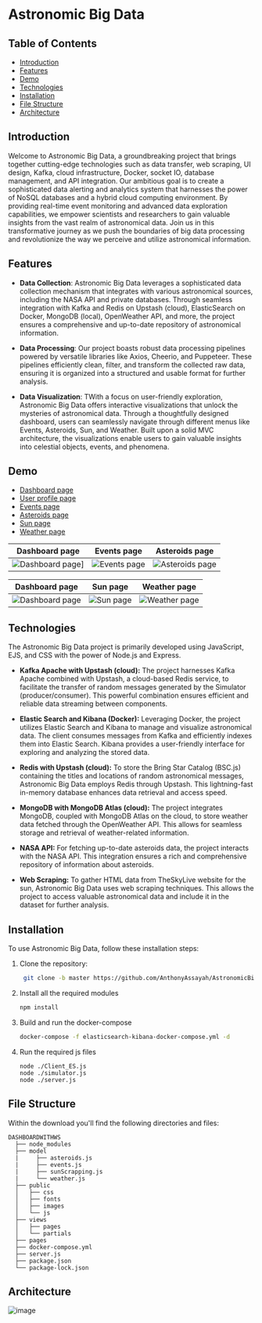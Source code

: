 # Astronomic Big Data

## Table of Contents  

- [Introduction](#introduction)
- [Features](#features)
- [Demo](#demo)
- [Technologies](#technologies)
- [Installation](#installation)
- [File Structure](#file-structure)
- [Architecture ](#architecture)

## Introduction

Welcome to Astronomic Big Data, a groundbreaking project that brings together cutting-edge technologies such as data transfer, web scraping, UI design, Kafka, cloud infrastructure, Docker, socket IO, database management, and API integration. Our ambitious goal is to create a sophisticated data alerting and analytics system that harnesses the power of NoSQL databases and a hybrid cloud computing environment. By providing real-time event monitoring and advanced data exploration capabilities, we empower scientists and researchers to gain valuable insights from the vast realm of astronomical data. Join us in this transformative journey as we push the boundaries of big data processing and revolutionize the way we perceive and utilize astronomical information.

## Features

- **Data Collection**:  Astronomic Big Data leverages a sophisticated data collection mechanism that integrates with various astronomical sources, including the NASA API and private databases. Through seamless integration with Kafka and Redis on Upstash (cloud), ElasticSearch on Docker, MongoDB (local), OpenWeather API, and more, the project ensures a comprehensive and up-to-date repository of astronomical information.

- **Data Processing**: Our project boasts robust data processing pipelines powered by versatile libraries like Axios, Cheerio, and Puppeteer. These pipelines efficiently clean, filter, and transform the collected raw data, ensuring it is organized into a structured and usable format for further analysis.


- **Data Visualization**: TWith a focus on user-friendly exploration, Astronomic Big Data offers interactive visualizations that unlock the mysteries of astronomical data. Through a thoughtfully designed dashboard, users can seamlessly navigate through different menus like Events, Asteroids, Sun, and Weather. Built upon a solid MVC architecture, the visualizations enable users to gain valuable insights into celestial objects, events, and phenomena.


## Demo



- [Dashboard page](https://github.com/AnthonyAssayah/AstronomicBigData/assets/92322613/8bad00a6-89ea-4561-ba7e-b9103303a194)
- [User profile page](https://github.com/AnthonyAssayah/AstronomicBigData/assets/92322613/91e60e04-aba6-4dd5-b95a-0c821a82c6d8)
- [Events page](https://github.com/AnthonyAssayah/AstronomicBigData/assets/92322613/566e1961-e8e2-4496-821e-426e12f44981)
- [Asteroids page](https://github.com/AnthonyAssayah/AstronomicBigData/assets/92322613/0a9c2f75-2822-432b-9c23-75feb6999dde)
- [Sun page](https://github.com/AnthonyAssayah/AstronomicBigData/assets/92322613/89431a96-b7f6-4d05-a892-6de0c6fbe590)
- [Weather page](https://github.com/AnthonyAssayah/AstronomicBigData/assets/92322613/6ca92a4f-0743-41b8-baa5-66a6777c5769)


| Dashboard page | Events page | Asteroids page  |
| --- | --- | ---  |
| ![Dashboard page](https://github.com/AnthonyAssayah/AstronomicBigData/assets/92322613/8bad00a6-89ea-4561-ba7e-b9103303a194)]  | ![Events page](https://github.com/AnthonyAssayah/AstronomicBigData/assets/92322613/566e1961-e8e2-4496-821e-426e12f44981)| ![Asteroids page](https://github.com/AnthonyAssayah/AstronomicBigData/assets/92322613/0a9c2f75-2822-432b-9c23-75feb6999dde)

| Dashboard page | Sun page | Weather page  |
| --- | --- | ---  |
| ![Dashboard page](https://github.com/AnthonyAssayah/AstronomicBigData/assets/92322613/91e60e04-aba6-4dd5-b95a-0c821a82c6d8)| ![Sun page](https://github.com/AnthonyAssayah/AstronomicBigData/assets/92322613/89431a96-b7f6-4d05-a892-6de0c6fbe590)  | ![Weather page](https://github.com/AnthonyAssayah/AstronomicBigData/assets/92322613/6ca92a4f-0743-41b8-baa5-66a6777c5769)

## Technologies

The Astronomic Big Data project is primarily developed using JavaScript, EJS, and CSS with the power of Node.js and Express.

- **Kafka Apache with Upstash (cloud):** The project harnesses Kafka Apache combined with Upstash, a cloud-based Redis service, to facilitate the transfer of random messages generated by the Simulator (producer/consumer). This powerful combination ensures efficient and reliable data streaming between components.

- **Elastic Search and Kibana (Docker):** Leveraging Docker, the project utilizes Elastic Search and Kibana to manage and visualize astronomical data. The client consumes messages from Kafka and efficiently indexes them into Elastic Search. Kibana provides a user-friendly interface for exploring and analyzing the stored data.

- **Redis with Upstash (cloud):** To store the Bring Star Catalog (BSC.js) containing the titles and locations of random astronomical messages, Astronomic Big Data employs Redis through Upstash. This lightning-fast in-memory database enhances data retrieval and access speed.

- **MongoDB with MongoDB Atlas (cloud):** The project integrates MongoDB, coupled with MongoDB Atlas on the cloud, to store weather data fetched through the OpenWeather API. This allows for seamless storage and retrieval of weather-related information.

- **NASA API:** For fetching up-to-date asteroids data, the project interacts with the NASA API. This integration ensures a rich and comprehensive repository of information about asteroids.

- **Web Scraping:** To gather HTML data from TheSkyLive website for the sun, Astronomic Big Data uses web scraping techniques. This allows the project to access valuable astronomical data and include it in the dataset for further analysis.


## Installation

To use Astronomic Big Data, follow these installation steps:

1. Clone the repository:

   ```bash
    git clone -b master https://github.com/AnthonyAssayah/AstronomicBigData

2. Install all the required modules
    ```bash
   npm install

3. Build and run the docker-compose
   ```bash
   docker-compose -f elasticsearch-kibana-docker-compose.yml -d

4. Run the required js files
   ```
   node ./Client_ES.js
   node ./simulator.js
   node ./server.js
## File Structure

Within the download you'll find the following directories and files:

```
DASHBOARDWITHWS
  ├── node_modules
  ├── model
  |     ├── asteroids.js
  |     ├── events.js
  |     ├── sunScrapping.js
  |     └── weather.js   
  ├── public
  │   ├── css
  │   ├── fonts
  │   ├── images
  │   └── js
  ├── views
  │   ├── pages
  │   └── partials     
  ├── pages
  ├── docker-compose.yml
  ├── server.js
  ├── package.json
  └── package-lock.json
```
   
## Architecture 

![image](https://github.com/AnthonyAssayah/AstronomicBigData/assets/92504985/314135ae-4268-46d0-872c-d9624e044fd4)

